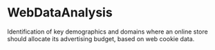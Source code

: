 # WebDataAnalysis
Identification of key demographics and domains where an online store should allocate its advertising budget, based on web cookie data.  
